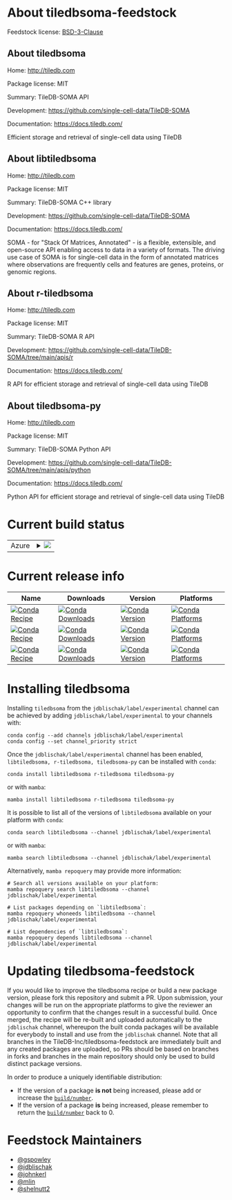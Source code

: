 About tiledbsoma-feedstock
==========================

Feedstock license: [BSD-3-Clause](https://github.com/TileDB-Inc/tiledbsoma-feedstock/blob/ss/test-linux-arm64/LICENSE.txt)


About tiledbsoma
----------------

Home: http://tiledb.com

Package license: MIT

Summary: TileDB-SOMA API

Development: https://github.com/single-cell-data/TileDB-SOMA

Documentation: https://docs.tiledb.com/

Efficient storage and retrieval of single-cell data using TileDB

About libtiledbsoma
-------------------

Home: http://tiledb.com

Package license: MIT

Summary: TileDB-SOMA C++ library

Development: https://github.com/single-cell-data/TileDB-SOMA

Documentation: https://docs.tiledb.com/

SOMA - for "Stack Of Matrices, Annotated" - is a flexible, extensible, and open-source API enabling access to data in a variety of formats. The driving use case of SOMA is for single-cell data in the form of annotated matrices where observations are frequently cells and features are genes, proteins, or genomic regions.

About r-tiledbsoma
------------------

Home: http://tiledb.com

Package license: MIT

Summary: TileDB-SOMA R API

Development: https://github.com/single-cell-data/TileDB-SOMA/tree/main/apis/r

Documentation: https://docs.tiledb.com/

R API for efficient storage and retrieval of single-cell data using TileDB

About tiledbsoma-py
-------------------

Home: http://tiledb.com

Package license: MIT

Summary: TileDB-SOMA Python API

Development: https://github.com/single-cell-data/TileDB-SOMA/tree/main/apis/python

Documentation: https://docs.tiledb.com/

Python API for efficient storage and retrieval of single-cell data using TileDB

Current build status
====================


<table>
    
  <tr>
    <td>Azure</td>
    <td>
      <details>
        <summary>
          <a href="https://dev.azure.com/TileDB-Inc/CI/_build/latest?definitionId=43&branchName=ss/test-linux-arm64">
            <img src="https://dev.azure.com/TileDB-Inc/CI/_apis/build/status/tiledbsoma-feedstock?branchName=ss/test-linux-arm64">
          </a>
        </summary>
        <table>
          <thead><tr><th>Variant</th><th>Status</th></tr></thead>
          <tbody><tr>
              <td>linux_aarch64</td>
              <td>
                <a href="https://dev.azure.com/TileDB-Inc/CI/_build/latest?definitionId=43&branchName=ss/test-linux-arm64">
                  <img src="https://dev.azure.com/TileDB-Inc/CI/_apis/build/status/tiledbsoma-feedstock?branchName=ss/test-linux-arm64&jobName=linux&configuration=linux%20linux_aarch64_" alt="variant">
                </a>
              </td>
            </tr>
          </tbody>
        </table>
      </details>
    </td>
  </tr>
</table>

Current release info
====================

| Name | Downloads | Version | Platforms |
| --- | --- | --- | --- |
| [![Conda Recipe](https://img.shields.io/badge/recipe-libtiledbsoma-green.svg)](https://anaconda.org/jdblischak/libtiledbsoma) | [![Conda Downloads](https://img.shields.io/conda/dn/jdblischak/libtiledbsoma.svg)](https://anaconda.org/jdblischak/libtiledbsoma) | [![Conda Version](https://img.shields.io/conda/vn/jdblischak/libtiledbsoma.svg)](https://anaconda.org/jdblischak/libtiledbsoma) | [![Conda Platforms](https://img.shields.io/conda/pn/jdblischak/libtiledbsoma.svg)](https://anaconda.org/jdblischak/libtiledbsoma) |
| [![Conda Recipe](https://img.shields.io/badge/recipe-r--tiledbsoma-green.svg)](https://anaconda.org/jdblischak/r-tiledbsoma) | [![Conda Downloads](https://img.shields.io/conda/dn/jdblischak/r-tiledbsoma.svg)](https://anaconda.org/jdblischak/r-tiledbsoma) | [![Conda Version](https://img.shields.io/conda/vn/jdblischak/r-tiledbsoma.svg)](https://anaconda.org/jdblischak/r-tiledbsoma) | [![Conda Platforms](https://img.shields.io/conda/pn/jdblischak/r-tiledbsoma.svg)](https://anaconda.org/jdblischak/r-tiledbsoma) |
| [![Conda Recipe](https://img.shields.io/badge/recipe-tiledbsoma--py-green.svg)](https://anaconda.org/jdblischak/tiledbsoma-py) | [![Conda Downloads](https://img.shields.io/conda/dn/jdblischak/tiledbsoma-py.svg)](https://anaconda.org/jdblischak/tiledbsoma-py) | [![Conda Version](https://img.shields.io/conda/vn/jdblischak/tiledbsoma-py.svg)](https://anaconda.org/jdblischak/tiledbsoma-py) | [![Conda Platforms](https://img.shields.io/conda/pn/jdblischak/tiledbsoma-py.svg)](https://anaconda.org/jdblischak/tiledbsoma-py) |

Installing tiledbsoma
=====================

Installing `tiledbsoma` from the `jdblischak/label/experimental` channel can be achieved by adding `jdblischak/label/experimental` to your channels with:

```
conda config --add channels jdblischak/label/experimental
conda config --set channel_priority strict
```

Once the `jdblischak/label/experimental` channel has been enabled, `libtiledbsoma, r-tiledbsoma, tiledbsoma-py` can be installed with `conda`:

```
conda install libtiledbsoma r-tiledbsoma tiledbsoma-py
```

or with `mamba`:

```
mamba install libtiledbsoma r-tiledbsoma tiledbsoma-py
```

It is possible to list all of the versions of `libtiledbsoma` available on your platform with `conda`:

```
conda search libtiledbsoma --channel jdblischak/label/experimental
```

or with `mamba`:

```
mamba search libtiledbsoma --channel jdblischak/label/experimental
```

Alternatively, `mamba repoquery` may provide more information:

```
# Search all versions available on your platform:
mamba repoquery search libtiledbsoma --channel jdblischak/label/experimental

# List packages depending on `libtiledbsoma`:
mamba repoquery whoneeds libtiledbsoma --channel jdblischak/label/experimental

# List dependencies of `libtiledbsoma`:
mamba repoquery depends libtiledbsoma --channel jdblischak/label/experimental
```




Updating tiledbsoma-feedstock
=============================

If you would like to improve the tiledbsoma recipe or build a new
package version, please fork this repository and submit a PR. Upon submission,
your changes will be run on the appropriate platforms to give the reviewer an
opportunity to confirm that the changes result in a successful build. Once
merged, the recipe will be re-built and uploaded automatically to the
`jdblischak` channel, whereupon the built conda packages will be available for
everybody to install and use from the `jdblischak` channel.
Note that all branches in the TileDB-Inc/tiledbsoma-feedstock are
immediately built and any created packages are uploaded, so PRs should be based
on branches in forks and branches in the main repository should only be used to
build distinct package versions.

In order to produce a uniquely identifiable distribution:
 * If the version of a package **is not** being increased, please add or increase
   the [``build/number``](https://docs.conda.io/projects/conda-build/en/latest/resources/define-metadata.html#build-number-and-string).
 * If the version of a package **is** being increased, please remember to return
   the [``build/number``](https://docs.conda.io/projects/conda-build/en/latest/resources/define-metadata.html#build-number-and-string)
   back to 0.

Feedstock Maintainers
=====================

* [@gspowley](https://github.com/gspowley/)
* [@jdblischak](https://github.com/jdblischak/)
* [@johnkerl](https://github.com/johnkerl/)
* [@mlin](https://github.com/mlin/)
* [@shelnutt2](https://github.com/shelnutt2/)

